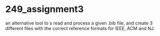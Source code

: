 # 249_assignment3
  an alternative  tool  to s read and process a given .bib file, and create 3 different files with the correct reference formats for IEEE, ACM and NJ. 
